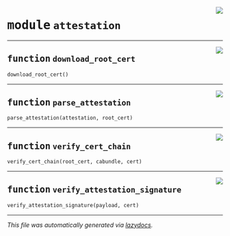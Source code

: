 <!-- markdownlint-disable -->

<a href="../../pycape/attestation.py#L0"><img align="right" style="float:right;" src="https://img.shields.io/badge/-source-cccccc?style=flat-square"></a>

# <kbd>module</kbd> `attestation`





---

<a href="../../pycape/attestation.py#L21"><img align="right" style="float:right;" src="https://img.shields.io/badge/-source-cccccc?style=flat-square"></a>

## <kbd>function</kbd> `download_root_cert`

```python
download_root_cert()
```






---

<a href="../../pycape/attestation.py#L33"><img align="right" style="float:right;" src="https://img.shields.io/badge/-source-cccccc?style=flat-square"></a>

## <kbd>function</kbd> `parse_attestation`

```python
parse_attestation(attestation, root_cert)
```






---

<a href="../../pycape/attestation.py#L54"><img align="right" style="float:right;" src="https://img.shields.io/badge/-source-cccccc?style=flat-square"></a>

## <kbd>function</kbd> `verify_cert_chain`

```python
verify_cert_chain(root_cert, cabundle, cert)
```






---

<a href="../../pycape/attestation.py#L80"><img align="right" style="float:right;" src="https://img.shields.io/badge/-source-cccccc?style=flat-square"></a>

## <kbd>function</kbd> `verify_attestation_signature`

```python
verify_attestation_signature(payload, cert)
```








---

_This file was automatically generated via [lazydocs](https://github.com/ml-tooling/lazydocs)._
